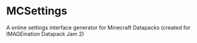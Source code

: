 # MCSettings

A online settings interface generator for Minecraft Datapacks (created for IMAGEination Datapack Jam 2)
